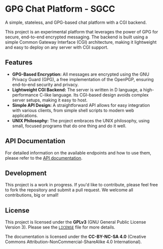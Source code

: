 # GPG Chat Platform - SGCC

A simple, stateless, and GPG-based chat platform with a CGI backend.

This project is an experimental platform that leverages the power of GPG for secure, end-to-end encrypted messaging. The backend is built using a simple Common Gateway Interface (CGI) architecture, making it lightweight and easy to deploy on any server with CGI support.

## Features

* **GPG-Based Encryption:** All messages are encrypted using the GNU Privacy Guard (GPG), a free implementation of the OpenPGP, ensuring end-to-end security and privacy.
* **Lightweight CGI Backend:** The server is written in D language, a high-performance C-like language. Its CGI-based design avoids complex server setups, making it easy to host.
* **Simple API Design:** A straightforward API allows for easy integration with various clients, from simple shell scripts to modern web applications.
* **UNIX Philosophy:** The project embraces the UNIX philosophy, using small, focused programs that do one thing and do it well.

## API Documentation

For detailed information on the available endpoints and how to use them, please refer to the [API documentation](docs/README.md).

## Development

This project is a work in progress. If you'd like to contribute, please feel free to fork the repository and submit a pull request. We welcome all contributions, big or small!

## License

This project is licensed under the **GPLv3** (GNU General Public License Version 3). Please see the [`LICENSE`](LICENSE) file for more details.

The documentation is licensed under the **CC-BY-NC-SA 4.0** (Creative Commons Attribution-NonCommercial-ShareAlike 4.0 International).
